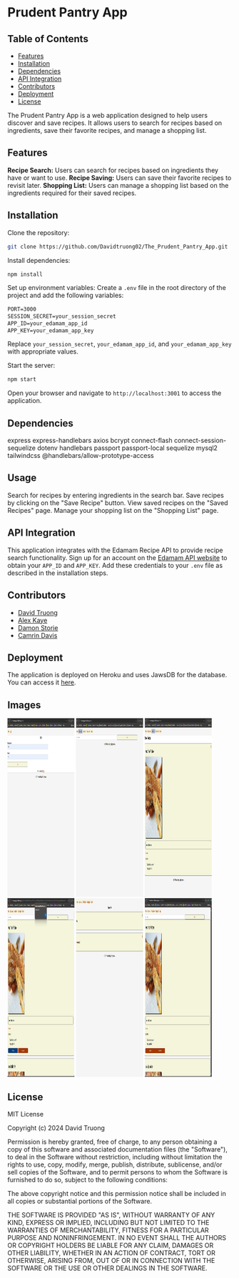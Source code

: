
# Prudent Pantry App

## Table of Contents 
- [Features](#features)
- [Installation](#installation)
- [Dependencies](#dependencies)
- [API Integration](#api-integration)
- [Contributors](#contributors)
- [Deployment](#deployment)
- [License](#license)

The Prudent Pantry App is a web application designed to help users discover and save recipes. It allows users to search for recipes based on ingredients, save their favorite recipes, and manage a shopping list.

## Features

 **Recipe Search:** Users can search for recipes based on ingredients they have or want to use.
 **Recipe Saving:** Users can save their favorite recipes to revisit later.
 **Shopping List:** Users can manage a shopping list based on the ingredients required for their saved recipes.

## Installation

 Clone the repository:

   ```bash
   git clone https://github.com/Davidtruong02/The_Prudent_Pantry_App.git
   ```

 Install dependencies:

   ```bash
   npm install
   ```

 Set up environment variables:
   Create a `.env` file in the root directory of the project and add the following variables:

   ```plaintext
   PORT=3000
   SESSION_SECRET=your_session_secret
   APP_ID=your_edamam_app_id
   APP_KEY=your_edamam_app_key
   ```

   Replace `your_session_secret`, `your_edamam_app_id`, and `your_edamam_app_key` with appropriate values.

 Start the server:

   ```bash
   npm start
   ```

 Open your browser and navigate to `http://localhost:3001` to access the application.

## Dependencies

 express
 express-handlebars
 axios
 bcrypt
 connect-flash
 connect-session-sequelize
 dotenv
 handlebars
 passport
 passport-local
 sequelize
 mysql2
 tailwindcss
 @handlebars/allow-prototype-access

## Usage

 Search for recipes by entering ingredients in the search bar.
 Save recipes by clicking on the "Save Recipe" button.
 View saved recipes on the "Saved Recipes" page.
 Manage your shopping list on the "Shopping List" page.

## API Integration

This application integrates with the Edamam Recipe API to provide recipe search functionality. Sign up for an account on the [Edamam API website](https://developer.edamam.com/edamam-recipe-api) to obtain your `APP_ID` and `APP_KEY`. Add these credentials to your `.env` file as described in the installation steps.

## Contributors

- [David Truong](https://github.com/Davidtruong02)
- [Alex Kaye](https://github.com/akayer19)
- [Damon Storie](https://github.com/dstorie80)
- [Camrin Davis](https://github.com/KingCamrin)

## Deployment

The application is deployed on Heroku and uses JawsDB for the database. You can access it [here](https://the-prudent-pantry-app-cd8c3bb4b9ad.herokuapp.com).

## Images

<img src="https://github.com/Davidtruong02/The_Prudent_Pantry_App/raw/main/assets/images/LoginSS.png" alt="screenshot" width="150" height="400">
<img src="https://github.com/Davidtruong02/The_Prudent_Pantry_App/raw/main/assets/images/RecipeSearchPage.png" alt="Recipe Search Page" width="150" height="400">
<img src="https://github.com/Davidtruong02/The_Prudent_Pantry_App/raw/main/assets/images/RecipeStore.png" alt="Recipe Store" width="150" height="400">
<img src="https://github.com/Davidtruong02/The_Prudent_Pantry_App/raw/main/assets/images/SavedRecipe.png" alt="Saved Recipe" width="150" height="400">
<img src="https://github.com/Davidtruong02/The_Prudent_Pantry_App/raw/main/assets/images/ShoppingList.png" alt="Shopping List" width="150" height="400">
<img src="https://github.com/Davidtruong02/The_Prudent_Pantry_App/raw/main/assets/images/recipedata.png" alt="Recipe Data" width="150" height="400">

## License

MIT License

Copyright (c) 2024 David Truong

Permission is hereby granted, free of charge, to any person obtaining a copy
of this software and associated documentation files (the "Software"), to deal
in the Software without restriction, including without limitation the rights
to use, copy, modify, merge, publish, distribute, sublicense, and/or sell
copies of the Software, and to permit persons to whom the Software is
furnished to do so, subject to the following conditions:

The above copyright notice and this permission notice shall be included in all
copies or substantial portions of the Software.

THE SOFTWARE IS PROVIDED "AS IS", WITHOUT WARRANTY OF ANY KIND, EXPRESS OR
IMPLIED, INCLUDING BUT NOT LIMITED TO THE WARRANTIES OF MERCHANTABILITY,
FITNESS FOR A PARTICULAR PURPOSE AND NONINFRINGEMENT. IN NO EVENT SHALL THE
AUTHORS OR COPYRIGHT HOLDERS BE LIABLE FOR ANY CLAIM, DAMAGES OR OTHER
LIABILITY, WHETHER IN AN ACTION OF CONTRACT, TORT OR OTHERWISE, ARISING FROM,
OUT OF OR IN CONNECTION WITH THE SOFTWARE OR THE USE OR OTHER DEALINGS IN THE
SOFTWARE.
